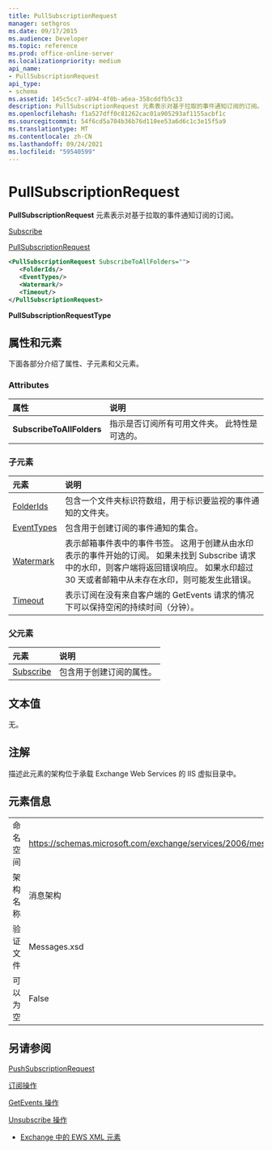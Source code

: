 ```yaml
---
title: PullSubscriptionRequest
manager: sethgros
ms.date: 09/17/2015
ms.audience: Developer
ms.topic: reference
ms.prod: office-online-server
ms.localizationpriority: medium
api_name:
- PullSubscriptionRequest
api_type:
- schema
ms.assetid: 145c5cc7-a894-4f0b-a6ea-358cddfb5c33
description: PullSubscriptionRequest 元素表示对基于拉取的事件通知订阅的订阅。
ms.openlocfilehash: f1a527dff0c81262cac01a905293af1155acbf1c
ms.sourcegitcommit: 54f6cd5a704b36b76d110ee53a6d6c1c3e15f5a9
ms.translationtype: MT
ms.contentlocale: zh-CN
ms.lasthandoff: 09/24/2021
ms.locfileid: "59540599"
---
```

# <a name="pullsubscriptionrequest"></a>PullSubscriptionRequest

**PullSubscriptionRequest** 元素表示对基于拉取的事件通知订阅的订阅。 
  
[Subscribe](subscribe.md)
  
[PullSubscriptionRequest](pullsubscriptionrequest.md)
  
```XML
<PullSubscriptionRequest SubscribeToAllFolders="">
   <FolderIds/>
   <EventTypes/>
   <Watermark/>
   <Timeout/>
</PullSubscriptionRequest>
```

 **PullSubscriptionRequestType**
## <a name="attributes-and-elements"></a>属性和元素

下面各部分介绍了属性、子元素和父元素。
  
### <a name="attributes"></a>Attributes

|**属性**|**说明**|
|:-----|:-----|
|**SubscribeToAllFolders** <br/> |指示是否订阅所有可用文件夹。 此特性是可选的。  <br/> |
   
### <a name="child-elements"></a>子元素

|**元素**|**说明**|
|:-----|:-----|
|[FolderIds](folderids.md) <br/> |包含一个文件夹标识符数组，用于标识要监视的事件通知的文件夹。  <br/> |
|[EventTypes](eventtypes.md) <br/> |包含用于创建订阅的事件通知的集合。  <br/> |
|[Watermark](watermark.md) <br/> |表示邮箱事件表中的事件书签。 这用于创建从由水印表示的事件开始的订阅。 如果未找到 Subscribe 请求中的水印，则客户端将返回错误响应。 如果水印超过 30 天或者邮箱中从未存在水印，则可能发生此错误。  <br/> |
|[Timeout](timeout.md) <br/> |表示订阅在没有来自客户端的 GetEvents 请求的情况下可以保持空闲的持续时间（分钟）。  <br/> |
   
### <a name="parent-elements"></a>父元素

|**元素**|**说明**|
|:-----|:-----|
|[Subscribe](subscribe.md) <br/> |包含用于创建订阅的属性。  <br/> |
   
## <a name="text-value"></a>文本值

无。
  
## <a name="remarks"></a>注解

描述此元素的架构位于承载 Exchange Web Services 的 IIS 虚拟目录中。
  
## <a name="element-information"></a>元素信息

|||
|:-----|:-----|
|命名空间  <br/> |https://schemas.microsoft.com/exchange/services/2006/messages  <br/> |
|架构名称  <br/> |消息架构  <br/> |
|验证文件  <br/> |Messages.xsd  <br/> |
|可以为空  <br/> |False  <br/> |
   
## <a name="see-also"></a>另请参阅



[PushSubscriptionRequest](pushsubscriptionrequest.md)
  
[订阅操作](subscribe-operation.md)
  
[GetEvents 操作](getevents-operation.md)
  
[Unsubscribe 操作](unsubscribe-operation.md)


- [Exchange 中的 EWS XML 元素](ews-xml-elements-in-exchange.md)

